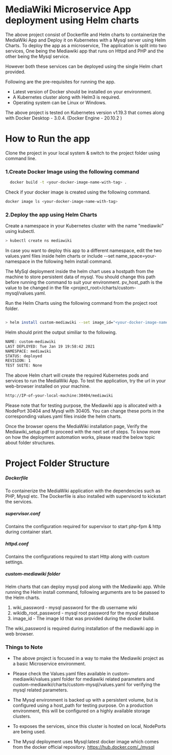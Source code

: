 # MediaWiki Microservice App deployment using Helm charts



The above project consist of Dockerfile and Helm charts to containerize the MediaWiki App and Deploy it on Kubernetes with a Mysql server using Helm Charts. To deploy the app as a microservice, The application is split into two services, One being the Mediawiki app that runs on Httpd and PHP and the other being the Mysql service.

However both these services can be deployed using the single Helm chart provided.

Following are the pre-requisites for running the app.

  - Latest version of Docker should be installed on your environment.
  - A Kubernetes cluster along with Helm3 is required.
  - Operating system can be Linux or Windows.
  
The above project is tested on Kubernetes version v1.19.3 that comes along with Docker Desktop - 3.0.4. (Docker Engine - 20.10.2 )

# How to Run the app

Clone the project in your local system & switch to the project folder using command line.

### 1.Create Docker Image using the following command
```sh
  docker build -t <your-docker-image-name-with-tag> .
``` 
Check if your docker image is created using the following command.
```sh
docker image ls <your-docker-image-name-with-tag>
``` 

### 2.Deploy the app using Helm Charts


Create a namespace in your Kubernetes cluster with the name "mediawiki" using kubectl.
```sh
> kubectl create ns mediawiki
``` 
In case you want to deploy this app to a different namespace, edit the two values.yaml files inside helm charts or include --set name_space=your-namespace in the following helm install command.

The MySql deployment inside the helm chart uses a hostpath from the machine to store persistent data of mysql. You should change this path before running the command to suit your environment. pv_host_path is the value to be changed in the file <project_root>/charts/custom-mysql/values.yaml.

Run the Helm Charts using the following command from the project root folder.

```sh

> helm install custom-mediawiki --set image_id="<your-docker-image-name-with-tag>" --set wiki_password="<the-password-you-like>" --set wikidb_root_password="<your-mysql-root-password>" .\custom-mediawiki\
``` 

Helm should print the output similiar to the following.

```sh
NAME: custom-mediawiki
LAST DEPLOYED: Tue Jan 19 19:58:42 2021
NAMESPACE: mediawiki
STATUS: deployed
REVISION: 1
TEST SUITE: None
```


The above Helm chart will create the required Kubernetes pods and services to run the MediaWiki App.
To test the application, try the url in your web-browser installed on your machine.

```sh
http://IP-of-your-local-machine:30404/mediawiki
``` 

Please note that for testing purpose, the Mediawiki app is allocated with a NodePort 30404 and Mysql with 30405. You can change these ports in the corresponding values.yaml files inside the helm charts.

Once the browser opens the MediaWiki installation page, Verify the Mediawiki_setup.pdf to proceed with the next set of steps. To know more on how the deployment automation works, please read the below topic about folder structures.


# Project Folder Structure

##### Dockerfile
To containerize the MediaWiki application with the dependencies such as PHP, Mysql etc. The Dockerfile is also installed with supervisord to kickstart the services.

##### supervisor.conf
Contains the configuration required for supervisor to start php-fpm & http during container start.

##### httpd.conf

Contains the configurations required to start Http along with custom settings.

##### custom-mediawiki folder
Helm charts that can deploy mysql pod along with the Mediawiki app. While running the Helm install command, following arguments are to be passed to the Helm charts.
1) wiki_password - mysql password for the db username wiki
2) wikidb_root_password - mysql root password for the mysql database
3) image_id - The image Id that was provided during the docker build.

The wiki_password is required during installation of the mediawiki app in web browser.

### Things to Note

* The above project is focused in a way to make the Mediawiki project as a basic Microservice environment. 
* Please check the Values.yaml files available in custom-mediawiki/values.yaml folder for mediawiki related parameters and custom-mediawiki/charts/custom-mysql/values.yaml for verifying the mysql related parameters.

* The Mysql environment is backed up with a persistent volume, but is configured using a host_path for testing purpose. On a production environment, this will be configured on a highly available storage clusters.

* To exposes the services, since this cluster is hosted on local, NodePorts are being used.

*  The Mysql deployment uses Mysql:latest docker image which comes from the docker official repository. https://hub.docker.com/_/mysql
